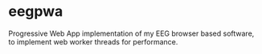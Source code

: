 # eegpwa
Progressive Web App implementation of my EEG browser based software, to implement web worker threads for performance.
